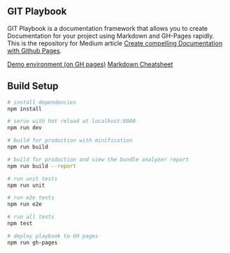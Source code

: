 
## GIT Playbook

GIT Playbook is a documentation framework that allows you to create Documentation for your project using Markdown and GH-Pages rapidly. This is the repository for Medium article <a href="xyz" target="_blank">Create compelling Documentation with Github Pages</a>. 

<a href="https://thomasreinecke.github.io/git-playbook/#/playbook" target="_blank">

<a href="https://thomasreinecke.github.io/git-playbook/#/playbook" target="_blank">Demo environment (on GH pages)</a>
<a href="https://github.com/adam-p/markdown-here/wiki/Markdown-Cheatsheet" target="_blank">Markdown Cheatsheet</a>


## Build Setup

``` bash
# install dependencies
npm install

# serve with hot reload at localhost:8080
npm run dev

# build for production with minification
npm run build

# build for production and view the bundle analyzer report
npm run build --report

# run unit tests
npm run unit

# run e2e tests
npm run e2e

# run all tests
npm test

# deploy playbook to GH pages
npm run gh-pages
```

